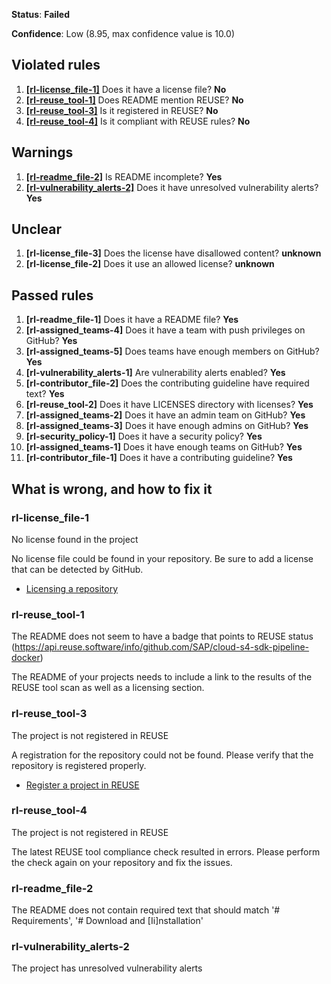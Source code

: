 **Status**: **Failed**

**Confidence**: Low (8.95, max confidence value is 10.0)

## Violated rules
1.  [**[rl-license_file-1]**](#rl-license_file-1) Does it have a license file? **No**
1.  [**[rl-reuse_tool-1]**](#rl-reuse_tool-1) Does README mention REUSE? **No**
1.  [**[rl-reuse_tool-3]**](#rl-reuse_tool-3) Is it registered in REUSE? **No**
1.  [**[rl-reuse_tool-4]**](#rl-reuse_tool-4) Is it compliant with REUSE rules? **No**


## Warnings
1.  [**[rl-readme_file-2]**](#rl-readme_file-2) Is README incomplete? **Yes**
1.  [**[rl-vulnerability_alerts-2]**](#rl-vulnerability_alerts-2) Does it have unresolved vulnerability alerts? **Yes**


## Unclear
1.  **[rl-license_file-3]** Does the license have disallowed content? **unknown**
1.  **[rl-license_file-2]** Does it use an allowed license? **unknown**


## Passed rules
1.  **[rl-readme_file-1]** Does it have a README file? **Yes**
1.  **[rl-assigned_teams-4]** Does it have a team with push privileges on GitHub? **Yes**
1.  **[rl-assigned_teams-5]** Does teams have enough members on GitHub? **Yes**
1.  **[rl-vulnerability_alerts-1]** Are vulnerability alerts enabled? **Yes**
1.  **[rl-contributor_file-2]** Does the contributing guideline have required text? **Yes**
1.  **[rl-reuse_tool-2]** Does it have LICENSES directory with licenses? **Yes**
1.  **[rl-assigned_teams-2]** Does it have an admin team on GitHub? **Yes**
1.  **[rl-assigned_teams-3]** Does it have enough admins on GitHub? **Yes**
1.  **[rl-security_policy-1]** Does it have a security policy? **Yes**
1.  **[rl-assigned_teams-1]** Does it have enough teams on GitHub? **Yes**
1.  **[rl-contributor_file-1]** Does it have a contributing guideline? **Yes**


## What is wrong, and how to fix it

### rl-license_file-1

No license found in the project

No license file could be found in your repository. Be sure to add a license that can be detected by GitHub.
*  [Licensing a repository](https://docs.github.com/en/github/creating-cloning-and-archiving-repositories/licensing-a-repository#determining-the-location-of-your-license)


### rl-reuse_tool-1

The README does not seem to have a badge that points to REUSE status (https://api.reuse.software/info/github.com/SAP/cloud-s4-sdk-pipeline-docker)

The README of your projects needs to include a link to the results of the REUSE tool scan as well as a licensing section.


### rl-reuse_tool-3

The project is not registered in REUSE

A registration for the repository could not be found. Please verify that the repository is registered properly.
*  [Register a project in REUSE](https://api.reuse.software/register)


### rl-reuse_tool-4

The project is not registered in REUSE

The latest REUSE tool compliance check resulted in errors. Please perform the check again on your repository and fix the issues.


### rl-readme_file-2

The README does not contain required text that should match '# Requirements', '# Download and [Ii]nstallation'

### rl-vulnerability_alerts-2

The project has unresolved vulnerability alerts


